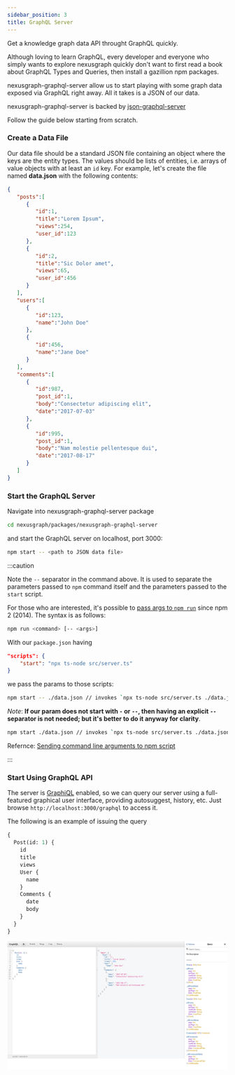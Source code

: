 ```yaml
---
sidebar_position: 3
title: GraphQL Server
---
```


Get a knowledge graph data API throught GraphQL quickly.

Although loving to learn GraphQL, every developer and everyone who simply wants to explore nexusgraph quickly don't want
to first read a book about GraphQL Types and Queries, then install a gazillion npm packages.

nexusgraph-graphql-server allow us to start playing with some graph data exposed via GraphQL right away. All it takes is
a JSON of our data.

nexusgraph-graphql-server is backed by [json-graphql-server][json-graphql-server]

Follow the guide below starting from scratch.

### Create a Data File

Our data file should be a standard JSON file containing an object where the keys are the entity types. The values should
be lists of entities, i.e. arrays of value objects with at least an `id` key. For example, let's create the file named
**data.json** with the following contents:

```json
{
   "posts":[
      {
         "id":1,
         "title":"Lorem Ipsum",
         "views":254,
         "user_id":123
      },
      {
         "id":2,
         "title":"Sic Dolor amet",
         "views":65,
         "user_id":456
      }
   ],
   "users":[
      {
         "id":123,
         "name":"John Doe"
      },
      {
         "id":456,
         "name":"Jane Doe"
      }
   ],
   "comments":[
      {
         "id":987,
         "post_id":1,
         "body":"Consectetur adipiscing elit",
         "date":"2017-07-03"
      },
      {
         "id":995,
         "post_id":1,
         "body":"Nam molestie pellentesque dui",
         "date":"2017-08-17"
      }
   ]
}
```

### Start the GraphQL Server

Navigate into nexusgraph-graphql-server package

```bash
cd nexusgraph/packages/nexusgraph-graphql-server
```

and start the GraphQL server on localhost, port 3000:

```bash
npm start -- <path to JSON data file>
```

:::caution

Note the `--` separator in the command above. It is used to separate the parameters passed to `npm` command itself and
the parameters passed to the `start` script.

For those who are interested, it's possible to [pass args to `npm run`](https://github.com/npm/npm/pull/5518) since npm
2 (2014). The syntax is as follows:

```bash
npm run <command> [-- <args>]
```

With our `package.json` having

```json
"scripts": {
    "start": "npx ts-node src/server.ts"
}
```

we pass the params to those scripts:

```bash
npm start -- ./data.json // invokes `npx ts-node src/server.ts ./data.json`
```

_Note_: **If our param does not start with `-` or `--`, then having an explicit `--` separator is not needed; but it's
better to do it anyway for clarity**.

```bash
npm start ./data.json // invokes `npx ts-node src/server.ts ./data.json`
```

Refernce: [Sending command line arguments to npm script](https://stackoverflow.com/a/14404223)

:::

### Start Using GraphQL API

The server is [GraphiQL][GraphiQL] enabled, so we can query our server using a full-featured graphical user interface,
providing autosuggest, history, etc. Just browse `http://localhost:3000/graphql` to access it.

The following is an example of issuing the query

```graphql
{
  Post(id: 1) {
    id
    title
    views
    User {
      name
    }
    Comments {
      date
      body
    }
  }
}
```

![Error loading example-graphql-query.png](./img/example-graphql-query.png)

[GraphiQL]: https://github.com/graphql/graphiql

[json-graphql-server]: https://github.com/stealth-tech-startup/json-graphql-server
